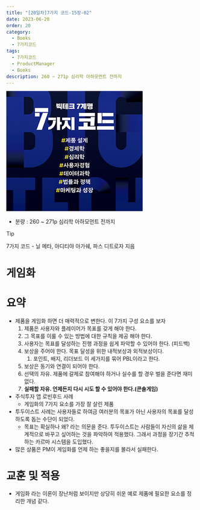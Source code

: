 ```yaml
---
title: "[20일차]7가지 코드-15장-02"
date: 2023-06-20
order: 20
category:
  - Books
  - 7가지코드
tags:
  - 7가지코드
  - ProductManager
  - Books
description: 260 ~ 271p 심리학 아하모먼트 전까지
---
```

![표지](./7code_img/Untitled.png)
- 분량 : 260 ~ 271p 심리학 아하모먼트 전까지

>[!tip]
>7가지 코드 - 닐 메타, 아디티야 아가쉐, 파스 디트로자 지음


# 게임화

# 요약

- 제품을 게임화 하면 더 매력적으로 변한다. 이 7가지 구성 요소를 보자
    1. 제품은 사용자와 플레이어가 목표를 갖게 해야 한다. 
    2. 그 목표를 이룰 수 있는 방법에 대한 규칙을 제공 해야 한다. 
    3. 사용자는 목표를 달성하는 진행 과정을 쉽게 파악할 수 있어야 한다. (피드백)
    4. 보상을 주어야 한다. 목표 달성을 위한 내적보상과 외적보상이다. 
        1. 포인트, 배지, 리더보드 이 세가지를 묶어 PBL이라고 한다. 
    5. 보상은 동기와 연결이 되어야 한다. 
    6. 선택의 자유. 제품에 갈제로 참여해야 하거나 실수를 할 경우 벌을 준다면 재미없다.
    7. **실패할 자유. 언제든지 다시 시도 할 수 있어야 한다.(콘솔게임)**
- 주식투자 앱 로빈후드 사례
    - 게임화의 7가지 요소를 가장 잘 살린 제품
- 투두이스트 사례는 사용자들로 하여금 여러분의 목표가 아닌 사용자의 목표를 달성하도록 돕는 수단이 되었다.
    - 목표는 확실하나 왜? 라는 의문을 준다. 투두이스트는 사람들이 자신의 삶을 체계적으로 바꾸고 싶어하는 것을 파악하여 적용했다. 그래서 과정을 장기간 추적하는 카르마 시스템을 도입했다.
- 많은 상품은 PM이 게임화를 언제 하는 좋을지를 몰라서 실패한다.

# 교훈 및 적용

- 게임화 라는 이론이 장난처럼 보이지만 상당히 쉬운 예로 제품에 필요한 요소를 정리한 개념 같다.